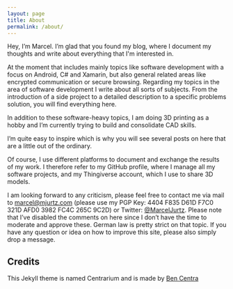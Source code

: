 ```yaml
---
layout: page
title: About
permalink: /about/
---
```


<!--<img src="{{ site.baseurl }}/assets/profile-placeholder.gif" title="Profile Picture" class="profile">-->

Hey, I’m Marcel. I’m glad that you found my blog, where I document my thoughts and write about everything that I'm interested in.

At the moment that includes mainly topics like software development with a focus on Android, C# and Xamarin, but also general related areas like encrypted communication or secure browsing. Regarding my topics in the area of software development I write about all sorts of subjects. From the introduction of a side project to a detailed description to a specific problems solution, you will find everything here.

In addition to these software-heavy topics, I am doing 3D printing as a hobby and I’m currently trying to build and consolidate CAD skills.

I’m quite easy to inspire which is why you will see several posts on here that are a little out of the ordinary.

Of course, I use different platforms to document and exchange the results of my work. I therefore refer to my GitHub profile, where I manage all my software projects, and my Thingiverse account, which I use to share 3D models.

I am looking forward to any criticism, please feel free to contact me via mail to marcel@mjurtz.com (please use my PGP Key: 4404 F835 D61D F7C0 321D AFD0 3982 FC4C 265C 9C2D) or Twitter: [@MarcelJurtz](https://twitter.com/MarcelJurtz). Please note that I’ve disabled the comments on here since I don’t have the time to moderate and approve these. German law is pretty strict on that topic. If you have any question or idea on how to improve this site, please also simply drop a message.

## Credits

This Jekyll theme is named Centrarium and is made by [Ben Centra](https://github.com/bencentra/centrarium)
